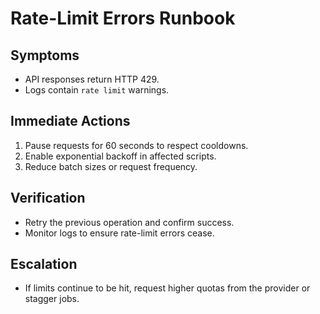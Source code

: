 # Rate-Limit Errors Runbook

## Symptoms
- API responses return HTTP 429.
- Logs contain `rate limit` warnings.

## Immediate Actions
1. Pause requests for 60 seconds to respect cooldowns.
2. Enable exponential backoff in affected scripts.
3. Reduce batch sizes or request frequency.

## Verification
- Retry the previous operation and confirm success.
- Monitor logs to ensure rate-limit errors cease.

## Escalation
- If limits continue to be hit, request higher quotas from the provider or stagger jobs.
